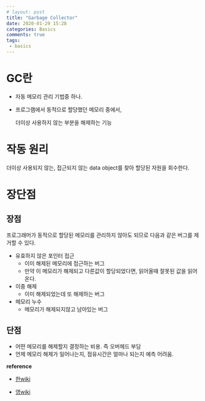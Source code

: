 ```yaml
---
# layout: post
title: "Garbage Collector"
date: 2020-01-29 15:28
categories: Basics
comments: true
tags: 
 - basics
---
```


# GC란

- 자동 메모리 관리 기법중 하나.

- 프로그램에서 동적으로 할당했던 메모리 중에서,

  더이상 사용하지 않는 부분을 해제하는 기능

# 작동 원리

더이상 사용되지 않는, 접근되지 않는 data object를 찾아 할당된 자원을 회수한다.

# 장단점

## 장점

프로그래머가 동적으로 할당된 메모리를 관리하지 않아도 되므로 다음과 같은 버그를 제거할 수 있다.

- 유효하지 않은 포인터 접근
    - 이미 해제된 메모리에 접근하는 버그
    - 만약 이 메모리가 해제되고 다른값이 할당되었다면, 읽어올때 잘못된 값을 읽어온다.
- 이중 해제
    - 이미 해제되었는데 또 해제하는 버그
- 메모리 누수
    - 메모리가 해제되지않고 남아있는 버그

## 단점

- 어떤 메모리를 해제할지 결정하는 비용. 즉 오버헤드 부담
- 언제 메모리 해제가 일어나는지, 점유시간은 얼마나 되는지 예측 어려움.


**reference**

- [한wiki](https://ko.wikipedia.org/wiki/%EC%93%B0%EB%A0%88%EA%B8%B0_%EC%88%98%EC%A7%91_(%EC%BB%B4%ED%93%A8%ED%84%B0_%EA%B3%BC%ED%95%99))

- [영wiki](https://en.wikipedia.org/wiki/Garbage_collection_(computer_science))